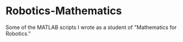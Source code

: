 # Robotics-Mathematics

Some of the MATLAB scripts I wrote as a student of "Mathematics for Robotics."
